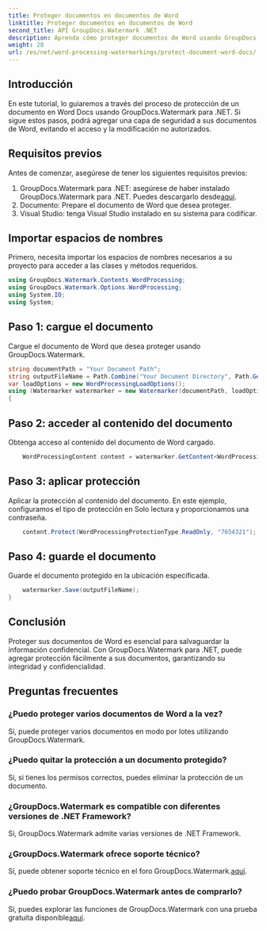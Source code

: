 ```yaml
---
title: Proteger documentos en documentos de Word
linktitle: Proteger documentos en documentos de Word
second_title: API GroupDocs.Watermark .NET
description: Aprenda cómo proteger documentos de Word usando GroupDocs.Watermark para .NET. Siga nuestro tutorial paso a paso para agregar seguridad a sus documentos sin esfuerzo.
weight: 28
url: /es/net/word-processing-watermarkings/protect-document-word-docs/
---
```

## Introducción
En este tutorial, lo guiaremos a través del proceso de protección de un documento en Word Docs usando GroupDocs.Watermark para .NET. Si sigue estos pasos, podrá agregar una capa de seguridad a sus documentos de Word, evitando el acceso y la modificación no autorizados.
## Requisitos previos
Antes de comenzar, asegúrese de tener los siguientes requisitos previos:
1.  GroupDocs.Watermark para .NET: asegúrese de haber instalado GroupDocs.Watermark para .NET. Puedes descargarlo desde[aquí](https://releases.groupdocs.com/Watermark/net/).
2. Documento: Prepare el documento de Word que desea proteger.
3. Visual Studio: tenga Visual Studio instalado en su sistema para codificar.

## Importar espacios de nombres
Primero, necesita importar los espacios de nombres necesarios a su proyecto para acceder a las clases y métodos requeridos.
```csharp
using GroupDocs.Watermark.Contents.WordProcessing;
using GroupDocs.Watermark.Options.WordProcessing;
using System.IO;
using System;
```
## Paso 1: cargue el documento
Cargue el documento de Word que desea proteger usando GroupDocs.Watermark.
```csharp
string documentPath = "Your Document Path";
string outputFileName = Path.Combine("Your Document Directory", Path.GetFileName(documentPath));
var loadOptions = new WordProcessingLoadOptions();
using (Watermarker watermarker = new Watermarker(documentPath, loadOptions))
{
```
## Paso 2: acceder al contenido del documento
Obtenga acceso al contenido del documento de Word cargado.
```csharp
    WordProcessingContent content = watermarker.GetContent<WordProcessingContent>();
```
## Paso 3: aplicar protección
Aplicar la protección al contenido del documento. En este ejemplo, configuramos el tipo de protección en Solo lectura y proporcionamos una contraseña.
```csharp
    content.Protect(WordProcessingProtectionType.ReadOnly, "7654321");
```
## Paso 4: guarde el documento
Guarde el documento protegido en la ubicación especificada.
```csharp
    watermarker.Save(outputFileName);
}
```

## Conclusión
Proteger sus documentos de Word es esencial para salvaguardar la información confidencial. Con GroupDocs.Watermark para .NET, puede agregar protección fácilmente a sus documentos, garantizando su integridad y confidencialidad.
## Preguntas frecuentes
### ¿Puedo proteger varios documentos de Word a la vez?
Sí, puede proteger varios documentos en modo por lotes utilizando GroupDocs.Watermark.
### ¿Puedo quitar la protección a un documento protegido?
Sí, si tienes los permisos correctos, puedes eliminar la protección de un documento.
### ¿GroupDocs.Watermark es compatible con diferentes versiones de .NET Framework?
Sí, GroupDocs.Watermark admite varias versiones de .NET Framework.
### ¿GroupDocs.Watermark ofrece soporte técnico?
 Sí, puede obtener soporte técnico en el foro GroupDocs.Watermark.[aquí](https://forum.groupdocs.com/c/watermark/19).
### ¿Puedo probar GroupDocs.Watermark antes de comprarlo?
 Sí, puedes explorar las funciones de GroupDocs.Watermark con una prueba gratuita disponible[aquí](https://releases.groupdocs.com/).